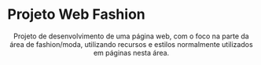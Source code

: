 # Projeto Web Fashion

<p align="center"> Projeto de desenvolvimento de uma página web, com o foco na parte da área de fashion/moda, utilizando recursos e estilos normalmente utilizados em páginas nesta área.</p>
